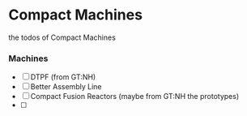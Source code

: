 # Compact Machines
the todos of Compact Machines

### Machines
- [ ] DTPF (from GT:NH)
- [ ] Better Assembly Line
- [ ] Compact Fusion Reactors (maybe from GT:NH the prototypes)
- [ ] 